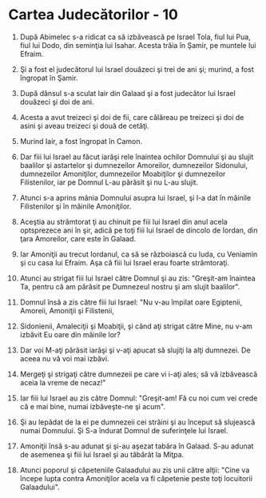 # Cartea Judec&#259;torilor - 10

1. După Abimelec s-a ridicat ca să izbăvească pe Israel Tola, fiul lui Pua, fiul lui Dodo, din seminţia lui Isahar. Acesta trăia în Şamir, pe muntele lui Efraim. 

2. Şi a fost el judecătorul lui Israel douăzeci şi trei de ani şi; murind, a fost îngropat în Şamir. 

3. După dânsul s-a sculat Iair din Galaad şi a fost judecător lui Israel douăzeci şi doi de ani. 

4. Acesta a avut treizeci şi doi de fii, care călăreau pe treizeci şi doi de asini şi aveau treizeci şi două de cetăţi. 

5. Murind Iair, a fost îngropat în Camon. 

6. Dar fiii lui Israel au făcut iarăşi rele înaintea ochilor Domnului şi au slujit baalilor şi astartelor şi dumnezeilor Amoreilor, dumnezeilor Sidonului, dumnezeilor Amoniţilor, dumnezeilor Moabiţilor şi dumnezeilor Filistenilor, iar pe Domnul L-au părăsit şi nu L-au slujit. 

7. Atunci s-a aprins mânia Domnului asupra lui Israel, şi l-a dat în mâinile Filistenilor şi în mâinile Amoniţilor. 

8. Aceştia au strâmtorat ţi au chinuit pe fiii lui Israel din anul acela optsprezece ani în şir, adică pe toţi fiii lui Israel de dincolo de Iordan, din ţara Amoreilor, care este în Galaad. 

9. Iar Amoniţii au trecut Iordanul, ca să se războiască cu Iuda, cu Veniamin şi cu casa lui Efraim. Aşa că fiii lui Israel erau foarte strâmtoraţi. 

10. Atunci au strigat fiii lui Israel către Domnul şi au zis: "Greşit-am înaintea Ta, pentru că am părăsit pe Dumnezeul nostru şi am slujit baalilor". 

11. Domnul însă a zis către fiii lui Israel: "Nu v-au împilat oare Egiptenii, Amoreii, Amoniţii şi Filistenii, 

12. Sidonienii, Amaleciţii şi Moabiţii, şi când aţi strigat către Mine, nu v-am izbăvit Eu oare din mâinile lor? 

13. Dar voi M-aţi părăsit iarăşi şi v-aţi apucat să slujiţi la alţi dumnezei. De aceea nu vă voi mai izbăvi. 

14. Mergeţi şi strigaţi către dumnezeii pe care vi i-aţi ales; să vă izbăvească aceia la vreme de necaz!" 

15. Iar fiii lui Israel au zis către Domnul: "Greşit-am! Fă cu noi cum vei crede că e mai bine, numai izbăveşte-ne şi acum". 

16. Şi au lepădat de la ei pe dumnezeii cei străini şi au început să slujească numai Domnului. Şi S-a îndurat Domnul de suferinţele lui Israel. 

17. Amoniţii însă s-au adunat şi şi-au aşezat tabăra în Galaad. S-au adunat de asemenea şi fiii lui Israel şi au tăbărât la Miţpa. 

18. Atunci poporul şi căpeteniile Galaadului au zis unii către alţii: "Cine va începe lupta contra Amoniţilor acela va fi căpetenie peste toţi locuitorii Galaadului". 

